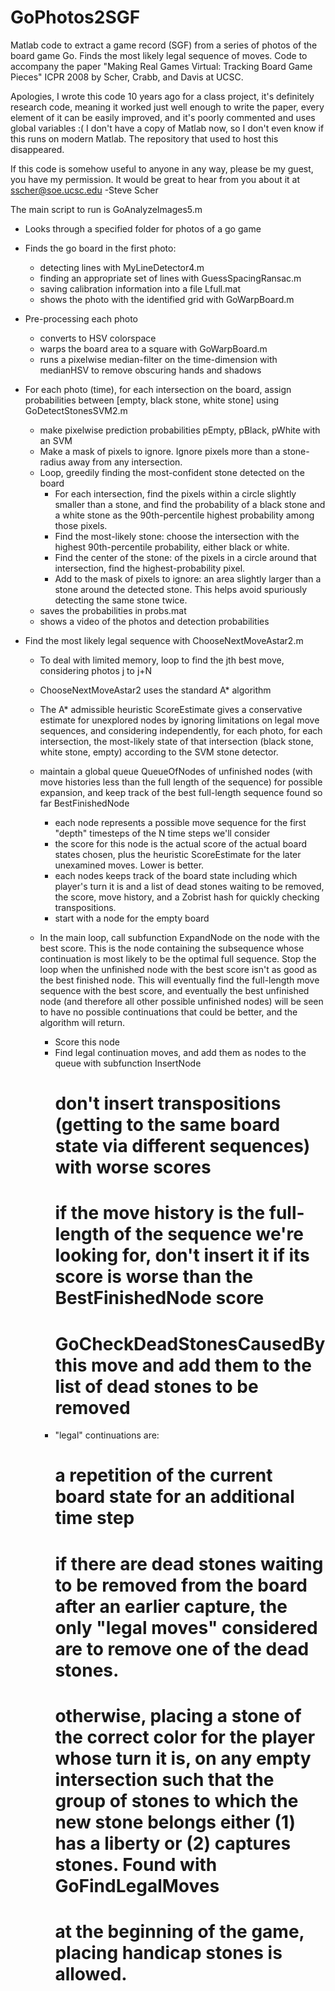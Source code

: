 # GoPhotos2SGF
Matlab code to extract a game record (SGF) from a series of photos of the board game Go. Finds the most likely legal sequence of moves.  Code to accompany the paper "Making Real Games Virtual: Tracking Board Game Pieces" ICPR 2008 by Scher, Crabb, and Davis at UCSC.

Apologies, I wrote this code 10 years ago for a class project, it's definitely research code, meaning it worked just well enough to write the paper, every element of it can be easily improved, and it's poorly commented and uses global variables :(  I don't have a copy of Matlab now, so I don't even know if this runs on modern Matlab. The repository that used to host this disappeared.

If this code is somehow useful to anyone in any way, please be my guest, you have my permission.  It would be great to hear from you about it at sscher@soe.ucsc.edu
-Steve Scher

The main script to run is GoAnalyzeImages5.m
  - Looks through a specified folder for photos of a go game

  - Finds the go board in the first photo:
    * detecting lines with MyLineDetector4.m
    * finding an appropriate set of lines with GuessSpacingRansac.m
    * saving calibration information into a file Lfull.mat
    * shows the photo with the identified grid with GoWarpBoard.m

  - Pre-processing each photo
    * converts to HSV colorspace
    * warps the board area to a square with GoWarpBoard.m
    * runs a pixelwise median-filter on the time-dimension with medianHSV to remove obscuring hands and shadows

  - For each photo (time), for each intersection on the board, assign probabilities between [empty, black stone, white stone] using GoDetectStonesSVM2.m
    * make pixelwise prediction probabilities pEmpty, pBlack, pWhite with an SVM
    * Make a mask of pixels to ignore. Ignore pixels more than a stone-radius away from any intersection.
    * Loop, greedily finding the most-confident stone detected on the board
      + For each intersection, find the pixels within a circle slightly smaller than a stone, and find the probability of a black stone and a white stone as the 90th-percentile highest probability among those pixels.
      + Find the most-likely stone: choose the intersection with the highest 90th-percentile probability, either black or white.
      + Find the center of the stone: of the pixels in a circle around that intersection, find the highest-probability pixel.
      + Add to the mask of pixels to ignore: an area slightly larger than a stone around the detected stone. This helps avoid spuriously detecting the same stone twice.
    * saves the probabilities in probs.mat
    * shows a video of the photos and detection probabilities

  - Find the most likely legal sequence with ChooseNextMoveAstar2.m
    * To deal with limited memory, loop to find the jth best move, considering photos j to j+N
    * ChooseNextMoveAstar2 uses the standard A* algorithm
    * The A* admissible heuristic ScoreEstimate gives a conservative estimate for unexplored nodes by ignoring limitations on legal move sequences, and considering independently, for each photo, for each intersection, the most-likely state of that intersection (black stone, white stone, empty) according to the SVM stone detector.
    * maintain a global queue QueueOfNodes of unfinished nodes (with move histories less than the full length of the sequence) for possible expansion, and keep track of the best full-length sequence found so far BestFinishedNode
      + each node represents a possible move sequence for the first "depth" timesteps of the N time steps we'll consider
      + the score for this node is the actual score of the actual board states chosen, plus the heuristic ScoreEstimate for the later unexamined moves. Lower is better.
      + each nodes keeps track of the board state including which player's turn it is and a list of dead stones waiting to be removed, the score, move history, and a Zobrist hash for quickly checking transpositions.
      + start with a node for the empty board

    * In the main loop, call subfunction ExpandNode on the node with the best score. This is the node containing the subsequence whose continuation is most likely to be the optimal full sequence. Stop the loop when the unfinished node with the best score isn't as good as the best finished node. This will eventually find the full-length move sequence with the best score, and eventually the best unfinished node (and therefore all other possible unfinished nodes) will be seen to have no possible continuations that could be better, and the algorithm will return.
      + Score this node
      + Find legal continuation moves, and add them as nodes to the queue with subfunction InsertNode
        # don't insert transpositions (getting to the same board state via different sequences) with worse scores
        # if the move history is the full-length of the sequence we're looking for, don't insert it if its score is worse than the BestFinishedNode score
        # GoCheckDeadStonesCausedBy this move and add them to the list of dead stones to be removed
      + "legal" continuations are:
        # a repetition of the current board state for an additional time step
        # if there are dead stones waiting to be removed from the board after an earlier capture, the only "legal moves" considered are to remove one of the dead stones.
        # otherwise, placing a stone of the correct color for the player whose turn it is, on any empty intersection such that the group of stones to which the new stone belongs either (1) has a liberty or (2) captures stones.  Found  with GoFindLegalMoves
        # at the beginning of the game, placing handicap stones is allowed.
